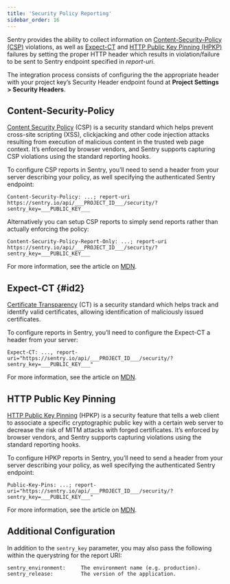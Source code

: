 ```yaml
---
title: 'Security Policy Reporting'
sidebar_order: 16
---
```


Sentry provides the ability to collect information on [Content-Security-Policy (CSP)](https://developer.mozilla.org/en-US/docs/Web/HTTP/Headers/Content-Security-Policy) violations, as well as [Expect-CT](https://developer.mozilla.org/en-US/docs/Web/HTTP/Headers/Expect-CT) and [HTTP Public Key Pinning (HPKP)](https://developer.mozilla.org/en-US/docs/Web/HTTP/Public_Key_Pinning) failures by setting the proper HTTP header which results in violation/failure to be sent to Sentry endpoint specified in _report-uri_.

The integration process consists of configuring the the appropriate header with your project key’s Security Header endpoint found at **Project Settings > Security Headers**.

## Content-Security-Policy

[Content Security Policy](https://en.wikipedia.org/wiki/Content_Security_Policy) (CSP) is a security standard which helps prevent cross-site scripting (XSS), clickjacking and other code injection attacks resulting from execution of malicious content in the trusted web page context. It’s enforced by browser vendors, and Sentry supports capturing CSP violations using the standard reporting hooks.

To configure CSP reports in Sentry, you’ll need to send a header from your server describing your policy, as well specifying the authenticated Sentry endpoint:

```
Content-Security-Policy: ...; report-uri https://sentry.io/api/___PROJECT_ID___/security/?sentry_key=___PUBLIC_KEY___
```

Alternatively you can setup CSP reports to simply send reports rather than actually enforcing the policy:

```
Content-Security-Policy-Report-Only: ...; report-uri https://sentry.io/api/___PROJECT_ID___/security/?sentry_key=___PUBLIC_KEY___
```

For more information, see the article on [MDN](https://developer.mozilla.org/en-US/docs/Web/HTTP/Headers/Content-Security-Policy).

## Expect-CT {#id2}

[Certificate Transparency](https://en.wikipedia.org/wiki/Certificate_Transparency) (CT) is a security standard which helps track and identify valid certificates, allowing identification of maliciously issued certificates.

To configure reports in Sentry, you’ll need to configure the Expect-CT a header from your server:

```
Expect-CT: ..., report-uri="https://sentry.io/api/___PROJECT_ID___/security/?sentry_key=___PUBLIC_KEY___"
```

For more information, see the article on [MDN](https://developer.mozilla.org/en-US/docs/Web/HTTP/Headers/Expect-CT).

## HTTP Public Key Pinning

[HTTP Public Key Pinning](https://en.wikipedia.org/wiki/HTTP_Public_Key_Pinning) (HPKP) is a security feature that tells a web client to associate a specific cryptographic public key with a certain web server to decrease the risk of MITM attacks with forged certificates. It’s enforced by browser vendors, and Sentry supports capturing violations using the standard reporting hooks.

To configure HPKP reports in Sentry, you’ll need to send a header from your server describing your policy, as well specifying the authenticated Sentry endpoint:

```
Public-Key-Pins: ...; report-uri="https://sentry.io/api/___PROJECT_ID___/security/?sentry_key=___PUBLIC_KEY___"
```

For more information, see the article on [MDN](https://developer.mozilla.org/en-US/docs/Web/HTTP/Public_Key_Pinning).

## Additional Configuration

In addition to the `sentry_key` parameter, you may also pass the following within the querystring for the report URI:

```
sentry_environment:     The environment name (e.g. production).
sentry_release:         The version of the application.
```
